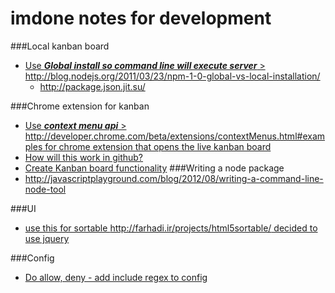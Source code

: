 imdone notes for development
==========


###Local kanban board 
- [Use ***Global install so command line will execute server*** > <http://blog.nodejs.org/2011/03/23/npm-1-0-global-vs-local-installation/>](#done:40)
   - <http://package.json.jit.su/>


###Chrome extension for kanban 
- [Use ***context menu api*** > <http://developer.chrome.com/beta/extensions/contextMenus.html#examples> for chrome extension that opens the live kanban board](#todo:0)
- [How will this work in github?](#done:30)
- [Create Kanban board functionality](#done:10)
###Writing a node package
- <http://javascriptplayground.com/blog/2012/08/writing-a-command-line-node-tool>

###UI
- [use this for sortable <http://farhadi.ir/projects/html5sortable/> decided to use jquery](#done:50)

###Config
- [Do allow, deny - add include regex to config](#doing:20)





